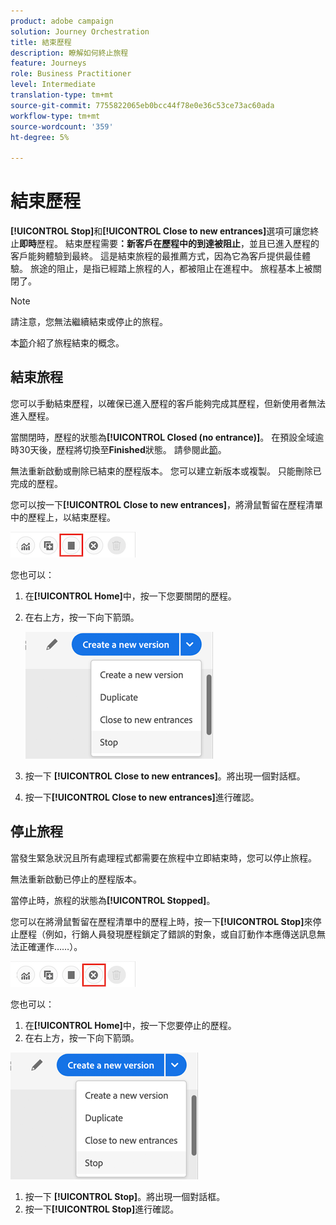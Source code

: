 ```yaml
---
product: adobe campaign
solution: Journey Orchestration
title: 結束歷程
description: 瞭解如何終止旅程
feature: Journeys
role: Business Practitioner
level: Intermediate
translation-type: tm+mt
source-git-commit: 7755822065eb0bcc44f78e0e36c53ce73ac60ada
workflow-type: tm+mt
source-wordcount: '359'
ht-degree: 5%

---
```



# 結束歷程

**[!UICONTROL Stop]**&#x200B;和&#x200B;**[!UICONTROL Close to new entrances]**&#x200B;選項可讓您終止&#x200B;**即時**&#x200B;歷程。 結束歷程需要&#x200B;**：新客戶在歷程中的到達被阻止**，並且已進入歷程的客戶能夠體驗到最終。 這是結束旅程的最推薦方式，因為它為客戶提供最佳體驗。 旅途的阻止，是指已經踏上旅程的人，都被阻止在進程中。 旅程基本上被關閉了。

>[!NOTE]
>
>請注意，您無法繼續結束或停止的旅程。
>
>本[節](../building-journeys/journey.md#ending_a_journey)介紹了旅程結束的概念。

## 結束旅程

您可以手動結束歷程，以確保已進入歷程的客戶能夠完成其歷程，但新使用者無法進入歷程。

當關閉時，歷程的狀態為&#x200B;**[!UICONTROL Closed (no entrance)]**。 在預設全域逾時30天後，歷程將切換至&#x200B;**Finished**&#x200B;狀態。 請參閱此[節](../building-journeys/changing-properties.md#entrance)。

無法重新啟動或刪除已結束的歷程版本。 您可以建立新版本或複製。 只能刪除已完成的歷程。

您可以按一下&#x200B;**[!UICONTROL Close to new entrances]**，將滑鼠暫留在歷程清單中的歷程上，以結束歷程。

![](../assets/do-not-localize/journey-finish-quick-action.png)

您也可以：

1. 在&#x200B;**[!UICONTROL Home]**&#x200B;中，按一下您要關閉的歷程。
1. 在右上方，按一下向下箭頭。

   ![](../assets/finish_drop_down_list.png)

1. 按一下 **[!UICONTROL Close to new entrances]**。將出現一個對話框。
1. 按一下&#x200B;**[!UICONTROL Close to new entrances]**&#x200B;進行確認。

## 停止旅程

當發生緊急狀況且所有處理程式都需要在旅程中立即結束時，您可以停止旅程。

無法重新啟動已停止的歷程版本。

當停止時，旅程的狀態為&#x200B;**[!UICONTROL Stopped]**。

您可以在將滑鼠暫留在歷程清單中的歷程上時，按一下&#x200B;**[!UICONTROL Stop]**&#x200B;來停止歷程（例如，行銷人員發現歷程鎖定了錯誤的對象，或自訂動作本應傳送訊息無法正確運作……）。

![](../assets/do-not-localize/journey-stop-quick-action.png)

您也可以：

1. 在&#x200B;**[!UICONTROL Home]**&#x200B;中，按一下您要停止的歷程。
1. 在右上方，按一下向下箭頭。

![](../assets/finish_drop_down_list.png)

1. 按一下 **[!UICONTROL Stop]**。將出現一個對話框。
1. 按一下&#x200B;**[!UICONTROL Stop]**&#x200B;進行確認。
